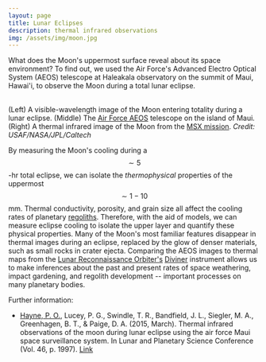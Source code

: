 ```yaml
---
layout: page
title: Lunar Eclipses
description: thermal infrared observations
img: /assets/img/moon.jpg
---
```


What does the Moon's uppermost surface reveal about its space environment?
To find out, we used the Air Force's Advanced Electro Optical System (AEOS) telescope
at Haleakala observatory on the summit of Maui, Hawai'i, to observe the Moon during a total lunar eclipse.

<div class="img_row">
    <img class="col one" src="{{ site.baseurl }}/assets/img/moon.jpg" alt="" title="placeholder image"/>
    <img class="col one" src="{{ site.baseurl }}/assets/img/aeos.jpg" alt="" title="placeholder image"/>
    <img class="col one" src="{{ site.baseurl }}/assets/img/MSX_moon.jpg" alt="" title="placeholder image"/>
</div>
<div class="col three caption">
    (Left) A visible-wavelength image of the Moon entering totality during a lunar eclipse.
    (Middle) The <a href="https://en.wikipedia.org/wiki/Air_Force_Maui_Optical_and_Supercomputing_observatory" target="\_blank">Air Force AEOS</a> telescope on the island of Maui.
    (Right) A thermal infrared image of the Moon from the <a href="https://irsa.ipac.caltech.edu/Missions/msx.html" target="\_blank">MSX mission</a>. <i>Credit: USAF/NASA/JPL/Caltech</i>
</div>

By measuring the Moon's cooling during a $$ \sim 5 $$-hr total eclipse, we can isolate the *thermophysical* properties of the uppermost $$ \sim 1 - 10 $$ mm. Thermal conductivity, porosity, and grain size all affect the cooling rates of planetary <a href="https://en.wikipedia.org/wiki/Regolith" target="\_blank">regoliths</a>.
Therefore, with the aid of models, we can measure eclipse cooling to isolate the upper layer and quantify these physical properties.
Many of the Moon's most familiar features disappear in thermal images during an eclipse, replaced by the glow of denser materials, such as small rocks in crater ejecta. Comparing the AEOS images to thermal maps from the <a href="https://nasa.gov/lro" target="\_blank">Lunar Reconnaissance Orbiter's</a> <a href="https://diviner.ucla.edu" target="\_blank">Diviner</a> instrument allows us to make inferences about the past and present rates of space weathering, impact gardening, and regolith development -- important processes on many planetary bodies.

Further information:
<div class="publications">
<ul>
<li>
<u>Hayne, P. O.</u>, Lucey, P. G., Swindle, T. R., Bandfield, J. L., Siegler, M. A., Greenhagen, B. T., & Paige, D. A. (2015, March). Thermal infrared observations of the moon during lunar eclipse using the air force Maui space surveillance system. In Lunar and Planetary Science Conference (Vol. 46, p. 1997).
<a href="https://www.hou.usra.edu/meetings/lpsc2015/pdf/1997.pdf" target="\_blank">Link</a>
</li>
</ul>
</div>
